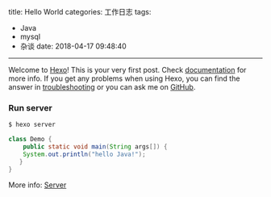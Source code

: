 title: Hello World
categories: 工作日志
tags:
  - Java
  - mysql
  - 杂谈
date: 2018-04-17 09:48:40
---
Welcome to [Hexo](https://hexo.io/)! This is your very first post. Check [documentation](https://hexo.io/docs/) for more info. If you get any problems when using Hexo, you can find the answer in [troubleshooting](https://hexo.io/docs/troubleshooting.html) or you can ask me on [GitHub](https://github.com/hexojs/hexo/issues).


### Run server

``` bash
$ hexo server
```
```java
class Demo {
	public static void main(String args[]) {
    System.out.println("hello Java!");
   }
}
```

More info: [Server](https://hexo.io/docs/server.html)
